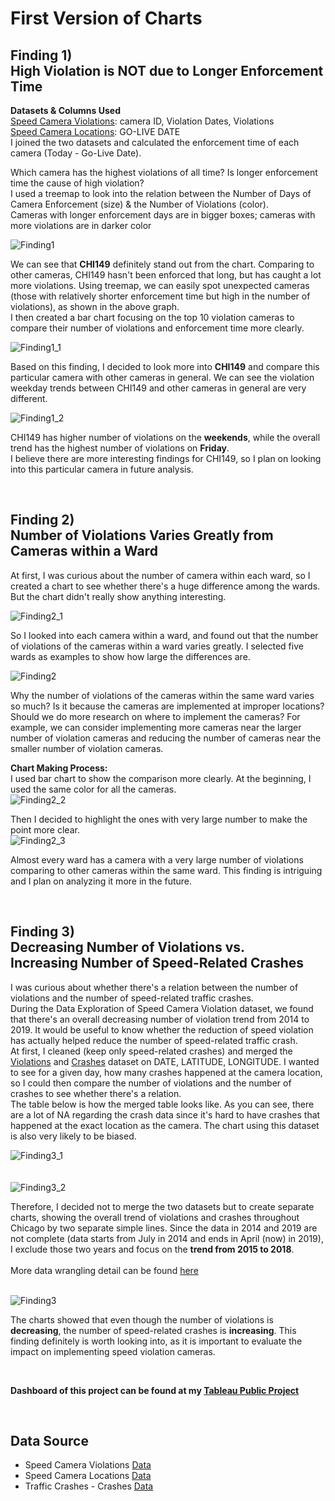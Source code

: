 # First Version of Charts

## Finding 1) <br/> High Violation is NOT due to Longer Enforcement Time
**Datasets & Columns Used** <br/>
[Speed Camera Violations](https://data.cityofchicago.org/Transportation/Speed-Camera-Violations/hhkd-xvj4): camera ID, Violation Dates, Violations <br/>
[Speed Camera Locations](https://data.cityofchicago.org/Transportation/Speed-Camera-Locations/4i42-qv3h): GO-LIVE DATE <br/>
I joined the two datasets and calculated the enforcement time of each camera (Today - Go-Live Date). <br/>

Which camera has the highest violations of all time? Is longer enforcement time the cause of high violation? <br/>
I used a treemap to look into the relation between the Number of Days of Camera Enforcement (size) & the Number of Violations (color). <br/>
Cameras with longer enforcement days are in bigger boxes; cameras with more violations are in darker color

![Finding1](images/Finding1.png)

We can see that **CHI149** definitely stand out from the chart. Comparing to other cameras, CHI149 hasn't been enforced that long, but has caught a lot more violations. Using treemap, we can easily spot unexpected cameras (those with relatively shorter enforcement time but high in the number of violations), as shown in the above graph. <br/>
I then created a bar chart focusing on the top 10 violation cameras to compare their number of violations and enforcement time more clearly.

![Finding1_1](images/Finding1_1.png)

Based on this finding, I decided to look more into **CHI149** and compare this particular camera with other cameras in general.
We can see the violation weekday trends between CHI149 and other cameras in general are very different.

![Finding1_2](images/Finding1_2.png)

CHI149 has higher number of violations on the **weekends**, while the overall trend has the highest number of violations on **Friday**. <br/>
I believe there are more interesting findings for CHI149, so I plan on looking into this particular camera in future analysis.

<br/>

## Finding 2) <br/> Number of Violations Varies Greatly from Cameras within a Ward

At first, I was curious about the number of camera within each ward, so I created a chart to see whether there's a huge difference among the wards. But the chart didn't really show anything interesting. 

![Finding2_1](images/Finding2_1.png)

So I looked into each camera within a ward, and found out that the number of violations of the cameras within a ward varies greatly. I selected five wards as examples to show how large the differences are.

![Finding2](images/Finding2.png)

Why the number of violations of the cameras within the same ward varies so much? Is it because the cameras are implemented at improper locations? Should we do more research on where to implement the cameras? For example, we can consider implementing more cameras near the larger number of violation cameras and reducing the number of cameras near the smaller number of violation cameras. 

**Chart Making Process:** <br/>
I used bar chart to show the comparison more clearly. At the beginning, I used the same color for all the cameras. <br/>
![Finding2_2](images/Finding2_2.png)

Then I decided to highlight the ones with very large number to make the point more clear. <br/>
![Finding2_3](images/Finding2_3.png)

Almost every ward has a camera with a very large number of violations comparing to other cameras within the same ward. This finding is intriguing and I plan on analyzing it more in the future.

<br/>

## Finding 3) <br/> Decreasing Number of Violations vs. <br/> Increasing Number of Speed-Related Crashes

I was curious about whether there's a relation between the number of violations and the number of speed-related traffic crashes. <br/> 
During the Data Exploration of Speed Camera Violation dataset, we found that there's an overall decreasing number of violation trend from 2014 to 2019. It would be useful to know whether the reduction of speed violation has actually helped reduce the number of speed-related traffic crash. 
<br/>
At first, I cleaned (keep only speed-related crashes) and merged the [Violations](https://data.cityofchicago.org/Transportation/Speed-Camera-Violations/hhkd-xvj4) and [Crashes](https://data.cityofchicago.org/Transportation/Traffic-Crashes-Crashes/85ca-t3if) dataset on DATE, LATITUDE, LONGITUDE. I wanted to see for a given day, how many crashes happened at the camera location, so I could then compare the number of violations and the number of crashes to see whether there's a relation. <br/>
The table below is how the merged table looks like. As you can see, there are a lot of NA regarding the crash data since it's hard to have crashes that happened at the exact location as the camera. The chart using this dataset is also very likely to be biased.

![Finding3_1](images/Finding3_1.png)
<br/>
<br/>
<br/>
![Finding3_2](images/Finding3_2.png)

Therefore, I decided not to merge the two datasets but to create separate charts, showing the overall trend of violations and crashes throughout Chicago by two separate simple lines. Since the data in 2014 and 2019 are not complete (data starts from July in 2014 and ends in April (now) in 2019), I exclude those two years and focus on the **trend from 2015 to 2018**. <br/>
<br/>
More data wrangling detail can be found [here](Violations_Crashes_Data_Cleaning.ipynb)
<br/>
<br/>

![Finding3](images/Finding3.png)

The charts showed that even though the number of violations is **decreasing**, the number of speed-related crashes is **increasing**. This finding definitely is worth looking into, as it is important to evaluate the impact on implementing speed violation cameras.

<br/>

**Dashboard of this project can be found at my [Tableau Public Project](https://public.tableau.com/profile/may.jai#!/vizhome/Chicago-Automated_Speed_Enforcement_Program/ProgramAnalysis)**

<br/>

## Data Source
* Speed Camera Violations [Data](https://data.cityofchicago.org/Transportation/Speed-Camera-Violations/hhkd-xvj4)
* Speed Camera Locations [Data](https://data.cityofchicago.org/Transportation/Speed-Camera-Locations/4i42-qv3h)
* Traffic Crashes - Crashes [Data](https://data.cityofchicago.org/Transportation/Traffic-Crashes-Crashes/85ca-t3if)
